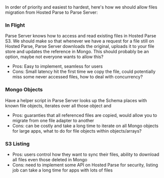 In order of priority and easiest to hardest, here's how we should allow files migration from Hosted Parse to Parse Server:

### In Flight

Parse Server knows how to access and read existing files in Hosted Parse S3. We should make so that whenever we have a request for a file still on Hosted Parse, Parse Server downloads the original, uploads it to your file store and updates the reference in Mongo. This should probably be an option, maybe not everyone wants to allow this?

* Pros: Easy to implement, seamless for users
* Cons: Small latency hit the first time we copy the file, could potentially miss some never accessed files, how to deal with concurrency?

### Mongo Objects

Have a helper script in Parse Server looks up the Schema places with known file objects, iterates over all those object and 

* Pros: guaranties that all referenced files are copied, would allow you to migrate from one file adapter to another
* Cons: can be costly and take a long time to iterate on all Mongo objects for large apps, what to do for file objects within objects/arrays?

### S3 Listing

* Pros: users control how they want to sync their files, ability to download all files even those deleted in Mongo
* Cons: need to implement some API on Hosted Parse for security, listing job can take a long time for apps with lots of files